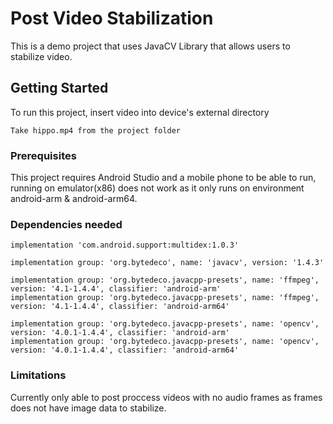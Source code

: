 # Post Video Stabilization

This is a demo project that uses JavaCV Library that allows users to stabilize video.

## Getting Started

To run this project, insert video into device's external directory
```
Take hippo.mp4 from the project folder
```

### Prerequisites

This project requires Android Studio and a mobile phone to be able to run, running on emulator(x86) does not work as it only runs on environment android-arm & android-arm64.

### Dependencies needed

```
implementation 'com.android.support:multidex:1.0.3'
```
```
implementation group: 'org.bytedeco', name: 'javacv', version: '1.4.3'
```
```
implementation group: 'org.bytedeco.javacpp-presets', name: 'ffmpeg', version: '4.1-1.4.4', classifier: 'android-arm'
implementation group: 'org.bytedeco.javacpp-presets', name: 'ffmpeg', version: '4.1-1.4.4', classifier: 'android-arm64'
```
```
implementation group: 'org.bytedeco.javacpp-presets', name: 'opencv', version: '4.0.1-1.4.4', classifier: 'android-arm'
implementation group: 'org.bytedeco.javacpp-presets', name: 'opencv', version: '4.0.1-1.4.4', classifier: 'android-arm64'
```

### Limitations

Currently only able to post proccess videos with no audio frames as frames does not have image data to stabilize.
